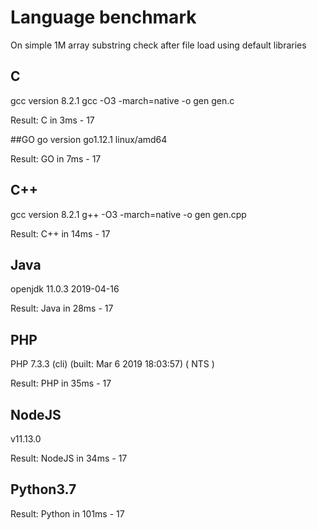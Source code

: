 # Language benchmark
On simple 1M array substring check after file load using default libraries

## C
gcc version 8.2.1
gcc -O3 -march=native -o gen gen.c

Result: C in 3ms - 17

##GO
go version go1.12.1 linux/amd64

Result: GO in 7ms - 17

## C++
gcc version 8.2.1
g++ -O3 -march=native -o gen gen.cpp

Result: C++ in 14ms - 17

## Java
openjdk 11.0.3 2019-04-16

Result: Java in 28ms - 17

## PHP
PHP 7.3.3 (cli) (built: Mar  6 2019 18:03:57) ( NTS )

Result: PHP in 35ms - 17

## NodeJS
v11.13.0

Result: NodeJS in 34ms - 17

## Python3.7

Result: Python in 101ms - 17
